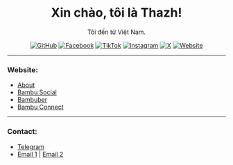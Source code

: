 <h1 align="center">Xin chào, tôi là Thazh!</h1>

<p align="center">
  Tôi đến từ Việt Nam.
</p>

<p align="center">
  <a href="https://github.com/KairomGithub" target="_blank"><img src="https://img.shields.io/github/followers/yourusername?label=Follow&style=social" alt="GitHub"></a>
  <a href="https://www.facebook.com/h0anggthanhh" target="_blank"><img src="https://img.shields.io/badge/Facebook-blue?style=flat&logo=facebook" alt="Facebook"></a>
  <a href="https://www.tiktok.com/@hgthazh" target="_blank"><img src="https://img.shields.io/badge/TikTok-black?style=flat&logo=TikTok" alt="TikTok"></a>
  <a href="https://instagram.com/hgthazh" target="_blank"><img src="https://img.shields.io/badge/Instagram-blue?style=flat&logo=instagram" alt="Instagram"></a>
  <a href="https://x.com/hgthazh" target="_blank"><img src="https://img.shields.io/badge/X-black?style=flat&logo=x" alt="X"></a>
  <a href="http://bambu.kesug.com" target="_blank"><img src="https://img.shields.io/badge/Website-green?style=flat&logo=website" alt="Website"></a>
</p>

---

### Website:

- [About](http://bambu.domain.com/about.php)
- [Bambu Social](http://social.bambu.domain.com)
- [Bambuber](http://bambuber.domain.com)
- [Bambu Connect](http://connect.bambu.domain.com)
---

### Contact:

- [Telegram](https://t.me/hgthazh)
- [Email 1](hoangtienth4nh@gmail.com) | [Email 2](hoangthazh@zohomail.com)